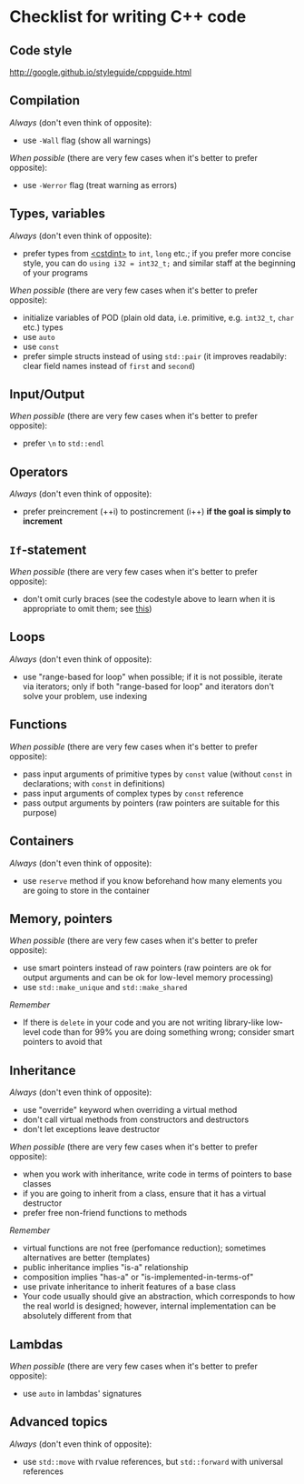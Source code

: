 # Checklist for writing C++ code

## Code style
http://google.github.io/styleguide/cppguide.html

## Compilation
_Always_ (don't even think of opposite):
- use `-Wall` flag (show all warnings)

_When possible_ (there are very few cases when it's better to prefer opposite):
- use `-Werror` flag (treat warning as errors)

## Types, variables
_Always_ (don't even think of opposite):
- prefer types from [\<cstdint\>](http://en.cppreference.com/w/cpp/header/cstdint) to `int`, `long` etc.; if you prefer more concise style, you can do `using i32 = int32_t;` and similar staff at the beginning of your programs 

_When possible_ (there are very few cases when it's better to prefer opposite):
- initialize variables of POD (plain old data, i.e. primitive, e.g. `int32_t`, `char` etc.) types
- use `auto`
- use `const`
- prefer simple structs instead of using `std::pair` (it improves readabily: clear field names instead of `first` and `second`)

## Input/Output
_When possible_ (there are very few cases when it's better to prefer opposite):
- prefer `\n` to `std::endl`

## Operators
_Always_ (don't even think of opposite):
- prefer preincrement (++i) to postincrement (i++) **if the goal is simply to increment**

## `If`-statement
_When possible_ (there are very few cases when it's better to prefer opposite):
- don't omit curly braces (see the codestyle above to learn when it is appropriate to omit them; see [this](https://nakedsecurity.sophos.com/2014/02/24/anatomy-of-a-goto-fail-apples-ssl-bug-explained-plus-an-unofficial-patch/))

## Loops
_Always_ (don't even think of opposite):
- use "range-based for loop" when possible; if it is not possible, iterate via iterators; only if both "range-based for loop" and iterators don't solve your problem, use indexing

## Functions
_When possible_ (there are very few cases when it's better to prefer opposite):
- pass input arguments of primitive types by `const` value (without `const` in declarations; with `const` in definitions)
- pass input arguments of complex types by `const` reference
- pass output arguments by pointers (raw pointers are suitable for this purpose)

## Containers
_Always_ (don't even think of opposite):
- use `reserve` method if you know beforehand how many elements you are going to store in the container

## Memory, pointers
_When possible_ (there are very few cases when it's better to prefer opposite):
- use smart pointers instead of raw pointers (raw pointers are ok for output arguments and can be ok for low-level memory processing)
- use `std::make_unique` and `std::make_shared`

_Remember_
- If there is `delete` in your code and you are not writing library-like low-level code than for 99% you are doing something wrong; consider smart pointers to avoid that

## Inheritance
_Always_ (don't even think of opposite):
- use "override" keyword when overriding a virtual method
- don't call virtual methods from constructors and destructors
- don't let exceptions leave destructor

_When possible_ (there are very few cases when it's better to prefer opposite):
- when you work with inheritance, write code in terms of pointers to base classes
- if you are going to inherit from a class, ensure that it has a virtual destructor
- prefer free non-friend functions to methods

_Remember_
- virtual functions are not free (perfomance reduction); sometimes alternatives are better (templates)
- public inheritance implies "is-a" relationship
- composition implies "has-a" or "is-implemented-in-terms-of"
- use private inheritance to inherit features of a base class
- Your code usually should give an abstraction, which corresponds to how the real world is designed; however, internal implementation can be absolutely different from that

## Lambdas
_When possible_ (there are very few cases when it's better to prefer opposite):
- use `auto` in lambdas' signatures

## Advanced topics
_Always_ (don't even think of opposite):
- use `std::move` with rvalue references, but `std::forward` with universal references
